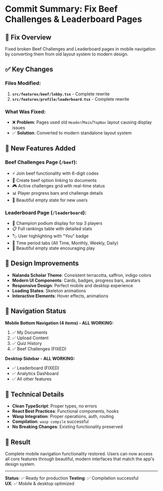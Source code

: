 # Commit Summary: Fix Beef Challenges & Leaderboard Pages

## 🎯 **Fix Overview**
Fixed broken Beef Challenges and Leaderboard pages in mobile navigation by converting them from old layout system to modern design.

## ✅ **Key Changes**

### **Files Modified:**
1. **`src/features/beef/lobby.tsx`** - Complete rewrite
2. **`src/features/profile/leaderboard.tsx`** - Complete rewrite

### **What Was Fixed:**
- ❌ **Problem**: Pages used old `Header`/`Main`/`TopNav` layout causing display issues
- ✅ **Solution**: Converted to modern standalone layout system

## 🚀 **New Features Added**

### **Beef Challenges Page (`/beef`):**
- ⚡ Join beef functionality with 6-digit codes
- 📝 Create beef option linking to documents
- 🎮 Active challenges grid with real-time status
- 📊 Player progress bars and challenge details
- 🎨 Beautiful empty state for new users

### **Leaderboard Page (`/leaderboard`):**
- 👑 Champion podium display for top 3 players
- 📋 Full rankings table with detailed stats
- 🏷️ User highlighting with "You" badge
- 📅 Time period tabs (All Time, Monthly, Weekly, Daily)
- 🎨 Beautiful empty state encouraging play

## 🎨 **Design Improvements**
- **Nalanda Scholar Theme**: Consistent terracotta, saffron, indigo colors
- **Modern UI Components**: Cards, badges, progress bars, avatars
- **Responsive Design**: Perfect mobile and desktop experience
- **Loading States**: Skeleton animations
- **Interactive Elements**: Hover effects, animations

## 📱 **Navigation Status**
**Mobile Bottom Navigation (4 items) - ALL WORKING:**
1. ✅ My Documents
2. ✅ Upload Content  
3. ✅ Quiz History
4. ✅ Beef Challenges (FIXED)

**Desktop Sidebar - ALL WORKING:**
- ✅ Leaderboard (FIXED)
- ✅ Analytics Dashboard
- ✅ All other features

## 🔧 **Technical Details**
- **Clean TypeScript**: Proper types, no errors
- **React Best Practices**: Functional components, hooks
- **Wasp Integration**: Proper operations, auth, routing
- **Compilation**: `wasp compile` successful
- **No Breaking Changes**: Existing functionality preserved

## 🎉 **Result**
Complete mobile navigation functionality restored. Users can now access all core features through beautiful, modern interfaces that match the app's design system.

---
**Status**: ✅ Ready for production
**Testing**: ✅ Compilation successful  
**UX**: ✅ Mobile & desktop optimized